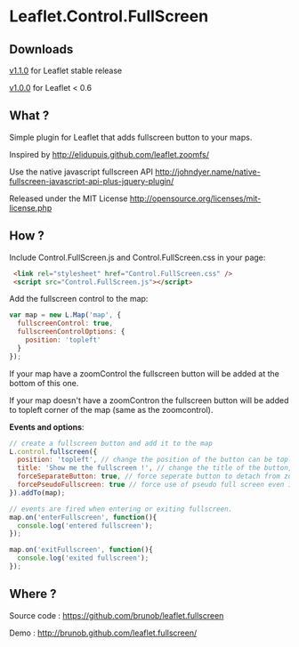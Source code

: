 Leaflet.Control.FullScreen
============

Downloads
------

[v1.1.0](https://github.com/brunob/leaflet.fullscreen/releases/tag/1.1.0) for Leaflet stable release

[v1.0.0](https://github.com/brunob/leaflet.fullscreen/archive/1.0.0.zip) for Leaflet < 0.6

What ?
------

Simple plugin for Leaflet that adds fullscreen button to your maps.

Inspired by http://elidupuis.github.com/leaflet.zoomfs/

Use the native javascript fullscreen API http://johndyer.name/native-fullscreen-javascript-api-plus-jquery-plugin/

Released under the MIT License http://opensource.org/licenses/mit-license.php

How ?
------

Include Control.FullScreen.js and Control.FullScreen.css in your page:

``` html
 <link rel="stylesheet" href="Control.FullScreen.css" />
 <script src="Control.FullScreen.js"></script>
```

Add the fullscreen control to the map:

``` js
var map = new L.Map('map', {
  fullscreenControl: true,
  fullscreenControlOptions: {
    position: 'topleft'
  }
});
```

If your map have a zoomControl the fullscreen button will be added at the bottom of this one.

If your map doesn't have a zoomContron the fullscreen button will be added to topleft corner of the map (same as the zoomcontrol).

__Events and options__:

``` js
// create a fullscreen button and add it to the map
L.control.fullscreen({
  position: 'topleft', // change the position of the button can be topleft, topright, bottomright or bottomleft, defaut topleft
  title: 'Show me the fullscreen !', // change the title of the button, default Full Screen
  forceSeparateButton: true, // force seperate button to detach from zoom buttons, default false
  forcePseudoFullscreen: true // force use of pseudo full screen even if full screen API is available, default false
}).addTo(map);

// events are fired when entering or exiting fullscreen.
map.on('enterFullscreen', function(){
  console.log('entered fullscreen');
});

map.on('exitFullscreen', function(){
  console.log('exited fullscreen');
});
```

Where ?
------

Source code : https://github.com/brunob/leaflet.fullscreen

Demo : http://brunob.github.com/leaflet.fullscreen/
